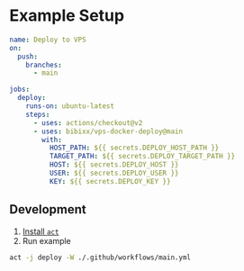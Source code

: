 # Example Setup

```yml
name: Deploy to VPS
on:
  push:
    branches:
      - main

jobs:
  deploy:
    runs-on: ubuntu-latest
    steps:
      - uses: actions/checkout@v2
      - uses: bibixx/vps-docker-deploy@main
        with:
          HOST_PATH: ${{ secrets.DEPLOY_HOST_PATH }}
          TARGET_PATH: ${{ secrets.DEPLOY_TARGET_PATH }}
          HOST: ${{ secrets.DEPLOY_HOST }}
          USER: ${{ secrets.DEPLOY_USER }}
          KEY: ${{ secrets.DEPLOY_KEY }}
```

## Development
1. [Install `act`](https://github.com/nektos/act#installation)
2. Run example
```sh
act -j deploy -W ./.github/workflows/main.yml
```
